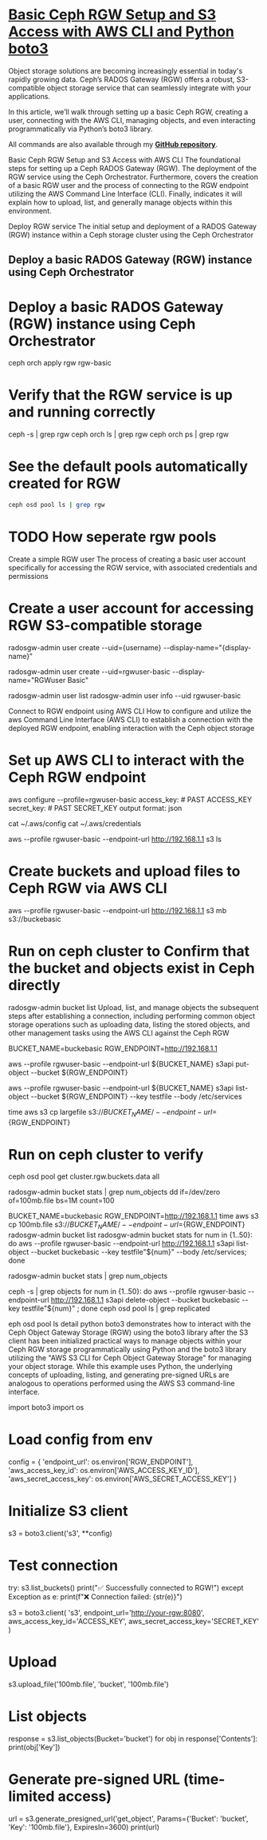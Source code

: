 # **[Basic Ceph RGW Setup and S3 Access with AWS CLI and Python boto3](https://medium.com/@hojat_gazestani/basic-ceph-rgw-setup-and-s3-access-with-aws-cli-and-python-boto3-c3db142d3b55)**

Object storage solutions are becoming increasingly essential in today's rapidly growing data. Ceph’s RADOS Gateway (RGW) offers a robust, S3-compatible object storage service that can seamlessly integrate with your applications.

In this article, we’ll walk through setting up a basic Ceph RGW, creating a user, connecting with the AWS CLI, managing objects, and even interacting programmatically via Python’s boto3 library.

All commands are also available through my **[GitHub repository](https://github.com/hojat-gazestani/openstack/blob/main/Ceph/octapus/11-Basic%20Ceph%20RGW%20Setup%20and%20S3%20Access%20with%20AWS%20CLI.md)**.

Basic Ceph RGW Setup and S3 Access with AWS CLI
The foundational steps for setting up a Ceph RADOS Gateway (RGW). The deployment of the RGW service using the Ceph Orchestrator. Furthermore, covers the creation of a basic RGW user and the process of connecting to the RGW endpoint utilizing the AWS Command Line Interface (CLI). Finally, indicates it will explain how to upload, list, and generally manage objects within this environment.

Deploy RGW service
The initial setup and deployment of a RADOS Gateway (RGW) instance within a Ceph storage cluster using the Ceph Orchestrator

## Deploy a basic RADOS Gateway (RGW) instance using Ceph Orchestrator

# Deploy a basic RADOS Gateway (RGW) instance using Ceph Orchestrator

ceph orch apply rgw rgw-basic

# Verify that the RGW service is up and running correctly

ceph -s | grep rgw
ceph orch ls | grep rgw
ceph orch ps | grep rgw

# See the default pools automatically created for RGW

```bash
ceph osd pool ls | grep rgw
```

# TODO How seperate rgw pools

Create a simple RGW user
The process of creating a basic user account specifically for accessing the RGW service, with associated credentials and permissions

# Create a user account for accessing RGW S3-compatible storage

radosgw-admin user create --uid={username} --display-name="{display-name}"

radosgw-admin user create --uid=rgwuser-basic --display-name="RGWuser Basic"

radosgw-admin user list
radosgw-admin user info --uid rgwuser-basic

Connect to RGW endpoint using AWS CLI
How to configure and utilize the aws Command Line Interface (AWS CLI) to establish a connection with the deployed RGW endpoint, enabling interaction with the Ceph object storage

# Set up AWS CLI to interact with the Ceph RGW endpoint

aws configure --profile=rgwuser-basic
access_key: # PAST ACCESS_KEY
secret_key: # PAST SECRET_KEY
output format: json

cat ~/.aws/config
cat ~/.aws/credentials

aws --profile rgwuser-basic --endpoint-url  <http://192.168.1.1> s3 ls

# Create buckets and upload files to Ceph RGW via AWS CLI

aws --profile rgwuser-basic --endpoint-url  <http://192.168.1.1> s3 mb s3://buckebasic

# Run on ceph cluster to Confirm that the bucket and objects exist in Ceph directly

radosgw-admin bucket list
Upload, list, and manage objects
the subsequent steps after establishing a connection, including performing common object storage operations such as uploading data, listing the stored objects, and other management tasks using the AWS CLI against the Ceph RGW

BUCKET_NAME=buckebasic
RGW_ENDPOINT=<http://192.168.1.1>

aws --profile rgwuser-basic --endpoint-url  ${BUCKET_NAME} s3api put-object --bucket ${RGW_ENDPOINT}

aws --profile rgwuser-basic --endpoint-url  ${BUCKET_NAME} s3api list-object --bucket ${RGW_ENDPOINT} --key testfile --body /etc/services

time aws s3 cp largefile s3://${BUCKET_NAME}/ --endpoint-url=${RGW_ENDPOINT}

# Run on ceph cluster to verify

ceph osd pool get cluster.rgw.buckets.data all

radosgw-admin bucket stats | grep num_objects
dd if=/dev/zero of=100mb.file bs=1M count=100

BUCKET_NAME=buckebasic
RGW_ENDPOINT=<http://192.168.1.1>
time aws s3 cp 100mb.file s3://${BUCKET_NAME}/ --endpoint-url=${RGW_ENDPOINT}
radosgw-admin bucket list
radosgw-admin bucket stats
for num in {1..50}: do aws --profile rgwuser-basic --endpoint-url  <http://192.168.1.1> s3api list-object --bucket buckebasic --key testfile"${num}" --body /etc/services; done

radosgw-admin bucket stats | grep num_objects

ceph -s | grep objects
for num in {1..50}: do aws --profile rgwuser-basic --endpoint-url  <http://192.168.1.1> s3api delete-object --bucket buckebasic --key testfile"${num}" ; done
ceph osd pool ls | grep replicated

eph osd pool ls detail
python boto3
demonstrates how to interact with the Ceph Object Gateway Storage (RGW) using the boto3 library after the S3 client has been initialized practical ways to manage objects within your Ceph RGW storage programmatically using Python and the boto3 library utilizing the "AWS S3 CLI for Ceph Object Gateway Storage" for managing your object storage. While this example uses Python, the underlying concepts of uploading, listing, and generating pre-signed URLs are analogous to operations performed using the AWS S3 command-line interface.

import boto3
import os

# Load config from env

config = {
    'endpoint_url': os.environ['RGW_ENDPOINT'],
    'aws_access_key_id': os.environ['AWS_ACCESS_KEY_ID'],
    'aws_secret_access_key': os.environ['AWS_SECRET_ACCESS_KEY']
}

# Initialize S3 client

s3 = boto3.client('s3', **config)

# Test connection

try:
    s3.list_buckets()
    print("✅ Successfully connected to RGW!")
except Exception as e:
    print(f"❌ Connection failed: {str(e)}")

s3 = boto3.client(
    's3',
    endpoint_url='<http://your-rgw:8080>',
    aws_access_key_id='ACCESS_KEY',
    aws_secret_access_key='SECRET_KEY'
)

# Upload

s3.upload_file('100mb.file', 'bucket', '100mb.file')

# List objects

response = s3.list_objects(Bucket='bucket')
for obj in response['Contents']:
    print(obj['Key'])

# Generate pre-signed URL (time-limited access)

url = s3.generate_presigned_url('get_object', Params={'Bucket': 'bucket', 'Key': '100mb.file'}, ExpiresIn=3600)
print(url)
